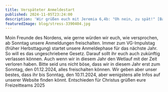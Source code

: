 ```yaml
---
title: Verspäteter Anmeldestart
published: 2024-11-05T23:24:00
description: 'Wir grüßen euch mit Jeremia 6,4b: "Oh nein, zu spät!" [BasisBibel]'
featuredImage: blog/stress-3390404.jpg
---
```

Moin Freunde des Nordens,
wie gerne würden wir euch, wie versprochen, ab Sonntag unsere Anmeldungen freischalten. Immer zum VG-Impulstag (früher Herbsttagung) startet unsere Anmeldephase für das nächste Jahr. So will es das ungeschriebene Gesetz. Darauf sollt ihr euch auch zukünftig verlassen können. Auch wenn wir in diesem Jahr den Wetlauf mit der Zeit verloren haben.
Bitte seid uns nicht böse, dass wir in diesem Jahr erst zum Sonntag, den 01.12.2024, alles freischalten können.
Wir geben aber unser bestes, dass ihr bis Sonntag, den 10.11.2024, aber wenigstens alle Infos auf unserer Website finden könnt.
Entschieden für Christus grüßen eure Freizeitteams 2025